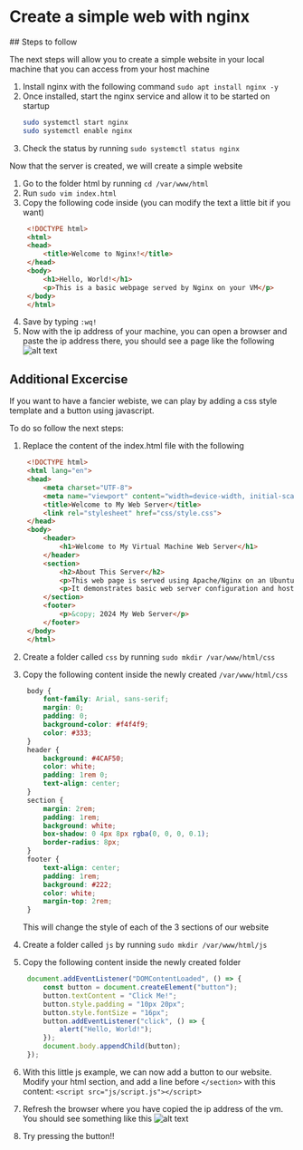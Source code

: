 # Create a simple web with nginx

## Steps to follow

The next steps will allow you to create a simple website in your local machine that you can access from your host machine


1. Install nginx with the following command `sudo apt install nginx -y`
2. Once installed, start the nginx service and allow it to be started on startup 
    ```sh
    sudo systemctl start nginx
    sudo systemctl enable nginx
    ```
3. Check the status by running `sudo systemctl status nginx`


Now that the server is created, we will create a simple website

1. Go to the folder html by running `cd /var/www/html`
2. Run `sudo vim index.html`
3. Copy the following code inside (you can modify the text a little bit if you want)
   ```html
    <!DOCTYPE html>
    <html>
    <head>
        <title>Welcome to Nginx!</title>
    </head>
    <body>
        <h1>Hello, World!</h1>
        <p>This is a basic webpage served by Nginx on your VM</p>
    </body>
    </html>
    ````
4. Save by typing `:wq!`
5. Now with the ip address of your machine, you can open a browser and paste the ip address there, you should see a page like the following
![alt text](.images/image.png)



## Additional Excercise

If you want to have a fancier webiste, we can play by adding a css style template and a button using javascript. 

To do so follow the next steps:

1. Replace the content of the index.html file with the following
   ```html
    <!DOCTYPE html>
    <html lang="en">
    <head>
        <meta charset="UTF-8">
        <meta name="viewport" content="width=device-width, initial-scale=1.0">
        <title>Welcome to My Web Server</title>
        <link rel="stylesheet" href="css/style.css">
    </head>
    <body>
        <header>
            <h1>Welcome to My Virtual Machine Web Server</h1>
        </header>
        <section>
            <h2>About This Server</h2>
            <p>This web page is served using Apache/Nginx on an Ubuntu Server Virtual Machine.</p>
            <p>It demonstrates basic web server configuration and hosting capabilities.</p>
        </section>
        <footer>
            <p>&copy; 2024 My Web Server</p>
        </footer>
    </body>
    </html>
    ```

2. Create a folder called `css` by running `sudo mkdir /var/www/html/css`
3. Copy the following content inside the newly created `/var/www/html/css`
   ```css
    body {
        font-family: Arial, sans-serif;
        margin: 0;
        padding: 0;
        background-color: #f4f4f9;
        color: #333;
    }
    header {
        background: #4CAF50;
        color: white;
        padding: 1rem 0;
        text-align: center;
    }
    section {
        margin: 2rem;
        padding: 1rem;
        background: white;
        box-shadow: 0 4px 8px rgba(0, 0, 0, 0.1);
        border-radius: 8px;
    }
    footer {
        text-align: center;
        padding: 1rem;
        background: #222;
        color: white;
        margin-top: 2rem;
    }
    ```
    This will change the style of each of the 3 sections of our website

4. Create a folder called `js` by running `sudo mkdir /var/www/html/js`
5. Copy the following content inside the newly created folder
   ```js
    document.addEventListener("DOMContentLoaded", () => {
        const button = document.createElement("button");
        button.textContent = "Click Me!";
        button.style.padding = "10px 20px";
        button.style.fontSize = "16px";
        button.addEventListener("click", () => {
            alert("Hello, World!");
        });
        document.body.appendChild(button);
    });
    ```
6. With this little js example, we can now add a button to our website. Modify your html section, and add a line before `</section>` with this content: `<script src="js/script.js"></script>`
   
7. Refresh the browser where you have copied the ip address of the vm. You should see something like this
   ![alt text](.images/image-1.png)

8. Try pressing the button!!





